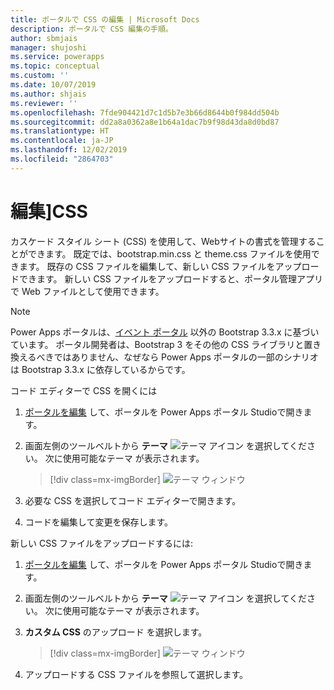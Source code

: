 ```yaml
---
title: ポータルで CSS の編集 | Microsoft Docs
description: ポータルで CSS 編集の手順。
author: sbmjais
manager: shujoshi
ms.service: powerapps
ms.topic: conceptual
ms.custom: ''
ms.date: 10/07/2019
ms.author: shjais
ms.reviewer: ''
ms.openlocfilehash: 7fde904421d7c1d5b7e3b66d8644b0f984dd504b
ms.sourcegitcommit: dd2a8a0362a8e1b64a1dac7b9f98d43da8d0bd87
ms.translationtype: HT
ms.contentlocale: ja-JP
ms.lasthandoff: 12/02/2019
ms.locfileid: "2864703"
---
```

# <a name="edit-css"></a>編集]CSS

カスケード スタイル シート (CSS) を使用して、Webサイトの書式を管理することができます。 既定では、bootstrap.min.css と theme.css ファイルを使用できます。 既存の CSS ファイルを編集して、新しい CSS ファイルをアップロードできます。 新しい CSS ファイルをアップロードすると、ポータル管理アプリで Web ファイルとして使用できます。

> [!NOTE]
> Power Apps ポータルは、[イベント ポータル](https://docs.microsoft.com/dynamics365/marketing/developer/event-management-web-application) 以外の Bootstrap 3.3.x に基づいています。 ポータル開発者は、Bootstrap 3 をその他の CSS ライブラリと置き換えるべきではありません、なぜなら Power Apps ポータルの一部のシナリオは Bootstrap 3.3.x に依存しているからです。

コード エディターで CSS を開くには

1.  [ポータルを編集](manage-existing-portals.md#edit) して、ポータルを Power Apps ポータル Studioで開きます。  

2.  画面左側のツールベルトから **テーマ** ![テーマ アイコン](media/theme-icon.png "テーマ アイコン") を選択してください。 次に使用可能なテーマ が表示されます。  

    > [!div class=mx-imgBorder]
    > ![テーマ ウィンドウ](media/theme-pane.png "テーマ ウィンドウ")  

3.  必要な CSS を選択してコード エディターで開きます。

4.  コードを編集して変更を保存します。

新しい CSS ファイルをアップロードするには:

1.  [ポータルを編集](manage-existing-portals.md#edit) して、ポータルを Power Apps ポータル Studioで開きます。  

2.  画面左側のツールベルトから **テーマ** ![テーマ アイコン](media/theme-icon.png "テーマ アイコン") を選択してください。 次に使用可能なテーマ が表示されます。  

3. **カスタム CSS** のアップロード を選択します。

    > [!div class=mx-imgBorder]
    > ![テーマ ウィンドウ](media/upload-css.png "テーマ ウィンドウ")  

4. アップロードする CSS ファイルを参照して選択します。


